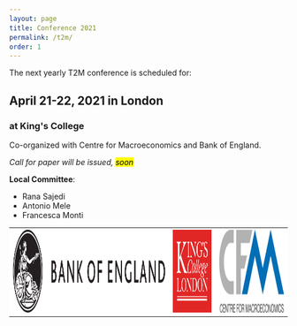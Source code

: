 ```yaml
---
layout: page
title: Conference 2021
permalink: /t2m/
order: 1
---
```


The next yearly T2M conference is scheduled for:

## April 21-22, 2021 in London


### at King's College

Co-organized with Centre for Macroeconomics and Bank of England.

<em>Call for paper will be issued, <mark>soon</mark></em>

__Local Committee__:
- Rana Sajedi
- Antonio Mele
- Francesca Monti



<table style="width:100%" >
	<th style="background-color: white">
		<img src="/assets/img/logos/boe.svg" height=150 alt="BOE" >
	</th>
    <th style="background-color: white">
		<img src="/assets/img/logos/kcl.png" height=150 alt="KCL" >
	</th>	
    <th style="background-color: white">
		<img src="/assets/img/logos/cfm.jpg" height=150 alt="CfM ">
	</th>
</table>
